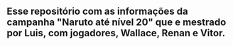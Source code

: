 ## Esse repositório com as informações da campanha "Naruto até nível 20" que e mestrado por Luis, com jogadores, Wallace, Renan e Vitor.